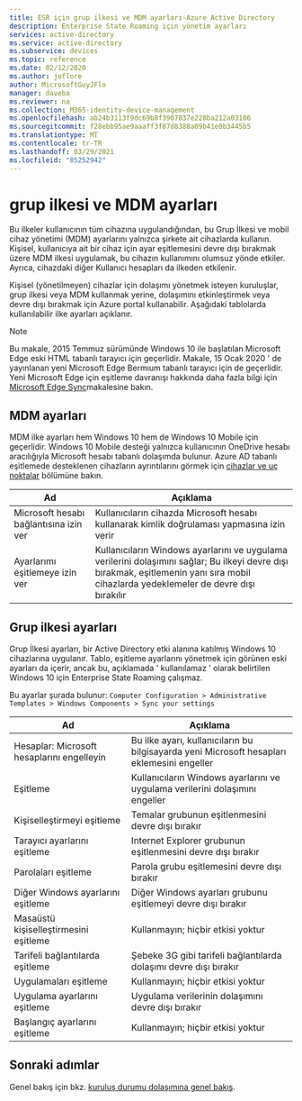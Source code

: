 ```yaml
---
title: ESR için grup ilkesi ve MDM ayarları-Azure Active Directory
description: Enterprise State Roaming için yönetim ayarları
services: active-directory
ms.service: active-directory
ms.subservice: devices
ms.topic: reference
ms.date: 02/12/2020
ms.author: joflore
author: MicrosoftGuyJFlo
manager: daveba
ms.reviewer: na
ms.collection: M365-identity-device-management
ms.openlocfilehash: ab24b3113f9dc69b8f3907037e228ba212a03106
ms.sourcegitcommit: f28ebb95ae9aaaff3f87d8388a09b41e0b3445b5
ms.translationtype: MT
ms.contentlocale: tr-TR
ms.lasthandoff: 03/29/2021
ms.locfileid: "85252942"
---
```

# <a name="group-policy-and-mdm-settings"></a>grup ilkesi ve MDM ayarları

Bu ilkeler kullanıcının tüm cihazına uygulandığından, bu Grup İlkesi ve mobil cihaz yönetimi (MDM) ayarlarını yalnızca şirkete ait cihazlarda kullanın. Kişisel, kullanıcıya ait bir cihaz için ayar eşitlemesini devre dışı bırakmak üzere MDM ilkesi uygulamak, bu cihazın kullanımını olumsuz yönde etkiler. Ayrıca, cihazdaki diğer Kullanıcı hesapları da ilkeden etkilenir.

Kişisel (yönetilmeyen) cihazlar için dolaşımı yönetmek isteyen kuruluşlar, grup ilkesi veya MDM kullanmak yerine, dolaşımını etkinleştirmek veya devre dışı bırakmak için Azure portal kullanabilir.
Aşağıdaki tablolarda kullanılabilir ilke ayarları açıklanır.

> [!NOTE]
> Bu makale, 2015 Temmuz sürümünde Windows 10 ile başlatılan Microsoft Edge eski HTML tabanlı tarayıcı için geçerlidir. Makale, 15 Ocak 2020 ' de yayınlanan yeni Microsoft Edge Bermıum tabanlı tarayıcı için de geçerlidir. Yeni Microsoft Edge için eşitleme davranışı hakkında daha fazla bilgi için [Microsoft Edge Sync](/deployedge/microsoft-edge-enterprise-sync)makalesine bakın.

## <a name="mdm-settings"></a>MDM ayarları

MDM ilke ayarları hem Windows 10 hem de Windows 10 Mobile için geçerlidir.  Windows 10 Mobile desteği yalnızca kullanıcının OneDrive hesabı aracılığıyla Microsoft hesabı tabanlı dolaşımda bulunur. Azure AD tabanlı eşitlemede desteklenen cihazların ayrıntılarını görmek için [cihazlar ve uç noktalar](enterprise-state-roaming-windows-settings-reference.md) bölümüne bakın.

| Ad | Açıklama |
| --- | --- |
| Microsoft hesabı bağlantısına izin ver |Kullanıcıların cihazda Microsoft hesabı kullanarak kimlik doğrulaması yapmasına izin verir |
| Ayarlarımı eşitlemeye izin ver |Kullanıcıların Windows ayarlarını ve uygulama verilerini dolaşımını sağlar; Bu ilkeyi devre dışı bırakmak, eşitlemenin yanı sıra mobil cihazlarda yedeklemeler de devre dışı bırakılır |

## <a name="group-policy-settings"></a>Grup ilkesi ayarları

Grup İlkesi ayarları, bir Active Directory etki alanına katılmış Windows 10 cihazlarına uygulanır. Tablo, eşitleme ayarlarını yönetmek için görünen eski ayarları da içerir, ancak bu, açıklamada ' kullanılamaz ' olarak belirtilen Windows 10 için Enterprise State Roaming çalışmaz.

Bu ayarlar şurada bulunur: `Computer Configuration > Administrative Templates > Windows Components > Sync your settings` 

| Ad | Açıklama |
| --- | --- |
| Hesaplar: Microsoft hesaplarını engelleyin |Bu ilke ayarı, kullanıcıların bu bilgisayarda yeni Microsoft hesapları eklemesini engeller |
| Eşitleme |Kullanıcıların Windows ayarlarını ve uygulama verilerini dolaşımını engeller |
| Kişiselleştirmeyi eşitleme |Temalar grubunun eşitlenmesini devre dışı bırakır |
| Tarayıcı ayarlarını eşitleme |Internet Explorer grubunun eşitlenmesini devre dışı bırakır |
| Parolaları eşitleme |Parola grubu eşitlemesini devre dışı bırakır |
| Diğer Windows ayarlarını eşitleme |Diğer Windows ayarları grubunu eşitlemeyi devre dışı bırakır |
| Masaüstü kişiselleştirmesini eşitleme |Kullanmayın; hiçbir etkisi yoktur |
| Tarifeli bağlantılarda eşitleme |Şebeke 3G gibi tarifeli bağlantılarda dolaşımı devre dışı bırakır |
| Uygulamaları eşitleme |Kullanmayın; hiçbir etkisi yoktur |
| Uygulama ayarlarını eşitleme |Uygulama verilerinin dolaşımını devre dışı bırakır |
| Başlangıç ayarlarını eşitleme |Kullanmayın; hiçbir etkisi yoktur |

## <a name="next-steps"></a>Sonraki adımlar

Genel bakış için bkz. [kuruluş durumu dolaşımına genel bakış](enterprise-state-roaming-overview.md).
